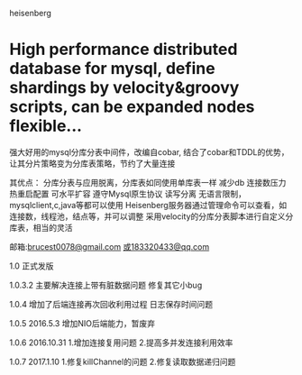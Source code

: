 heisenberg

High performance distributed  database for mysql, define shardings by velocity&groovy scripts, 
can be expanded nodes flexible...
==========

强大好用的mysql分库分表中间件，改编自cobar, 结合了cobar和TDDL的优势，让其分片策略变为分库表策略，节约了大量连接

其优点： 分库分表与应用脱离，分库表如同使用单库表一样
减少db 连接数压力 
热重启配置
可水平扩容
遵守Mysql原生协议
读写分离
无语言限制，mysqlclient,c,java等都可以使用
Heisenberg服务器通过管理命令可以查看，如连接数，线程池，结点等，并可以调整
采用velocity的分库分表脚本进行自定义分库表，相当的灵活

邮箱:brucest0078@gmail.com 或183320433@qq.com

1.0
正式发版

1.0.3.2
主要解决连接上带有脏数据问题
修复其它小bug

1.0.4
增加了后端连接再次回收利用过程
日志保存时间问题

1.0.5  2016.5.3
增加NIO后端能力，暂废弃

1.0.6  2016.10.31
1.增加连接复用问题
2.提高多并发连接利用效率
 
1.0.7  2017.1.10
1.修复killChannel的问题
2.修复读取数据递归问题

